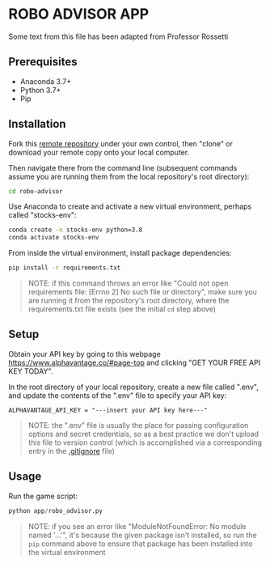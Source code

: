 
# ROBO ADVISOR APP 

Some text from this file has been adapted from Professor Rossetti

## Prerequisites

  + Anaconda 3.7+
  + Python 3.7+
  + Pip

## Installation

Fork this [remote repository](https://github.com/haleyprisloe/robo-advisor) under your own control, then "clone" or download your remote copy onto your local computer.

Then navigate there from the command line (subsequent commands assume you are running them from the local repository's root directory):

```sh
cd robo-advisor
```

Use Anaconda to create and activate a new virtual environment, perhaps called "stocks-env":

```sh
conda create -n stocks-env python=3.8
conda activate stocks-env
```

From inside the virtual environment, install package dependencies:

```sh
pip install -r requirements.txt
```

> NOTE: if this command throws an error like "Could not open requirements file: [Errno 2] No such file or directory", make sure you are running it from the repository's root directory, where the requirements.txt file exists (see the initial `cd` step above)

## Setup

Obtain your API key by going to this webpage https://www.alphavantage.co/#page-top and clicking "GET YOUR FREE API KEY TODAY".

In  the root directory of your local repository, create a new file called ".env", and update the contents of the ".env" file to specify your API key:

    ALPHAVANTAGE_API_KEY = "---insert your API key here---"

> NOTE: the ".env" file is usually the place for passing configuration options and secret credentials, so as a best practice we don't upload this file to version control (which is accomplished via a corresponding entry in the [.gitignore](/.gitignore) file)

## Usage

Run the game script:

```py
python app/robo_advisor.py
```

> NOTE: if you see an error like "ModuleNotFoundError: No module named '...'", it's because the given package isn't installed, so run the `pip` command above to ensure that package has been installed into the virtual environment
